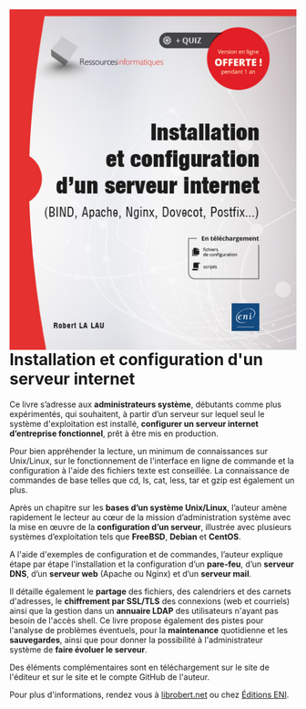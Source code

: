 <img src="https://raw.githubusercontent.com/ohreally/installation-configuration-serveur-internet/main/banners/isbn-9782409026027-1.jpg" alt="Installation et configuration d'un serveur internet" style="float:right;width 200px;">

# Installation et configuration d'un serveur internet

Ce livre s’adresse aux **administrateurs système**, débutants comme plus expérimentés, qui souhaitent, à partir d’un serveur sur lequel seul le système d'exploitation est installé, **configurer un serveur internet d’entreprise fonctionnel**, prêt à être mis en production.

Pour bien appréhender la lecture, un minimum de connaissances sur Unix/Linux, sur le fonctionnement de l'interface en ligne de commande et la configuration à l'aide des fichiers texte est conseillée. La connaissance de commandes de base telles que cd, ls, cat, less, tar et gzip est également un plus.

Après un chapitre sur les **bases d’un système Unix/Linux**, l’auteur amène rapidement le lecteur au cœur de la mission d’administration système avec la mise en œuvre de la **configuration d’un serveur**, illustrée avec plusieurs systèmes d’exploitation tels que **FreeBSD**, **Debian** et **CentOS**.

A l'aide d'exemples de configuration et de commandes, l’auteur explique étape par étape l'installation et la configuration d’un **pare-feu**, d’un **serveur DNS**, d’un **serveur web** (Apache ou Nginx) et d’un **serveur mail**.

Il détaille également le **partage** des fichiers, des calendriers et des carnets d'adresses, le **chiffrement par SSL/TLS** des connexions (web et courriels) ainsi que la gestion dans un **annuaire LDAP** des utilisateurs n'ayant pas besoin de l'accès shell. Ce livre propose également des pistes pour l'analyse de problèmes éventuels, pour la **maintenance** quotidienne et les **sauvegardes**, ainsi que pour donner la possibilité à l'administrateur système de **faire évoluer le serveur**.

Des éléments complémentaires sont en téléchargement sur le site de l'éditeur et sur le site et le compte GitHub de l'auteur.

Pour plus d'informations, rendez vous à [librobert.net](https://www.librobert.net/boek/01/index.fr) ou chez [Éditions ENI](https://www.editions-eni.fr/livre/installation-et-configuration-d-un-serveur-internet-bind-apache-nginx-dovecot-postfix-9782409026027).
